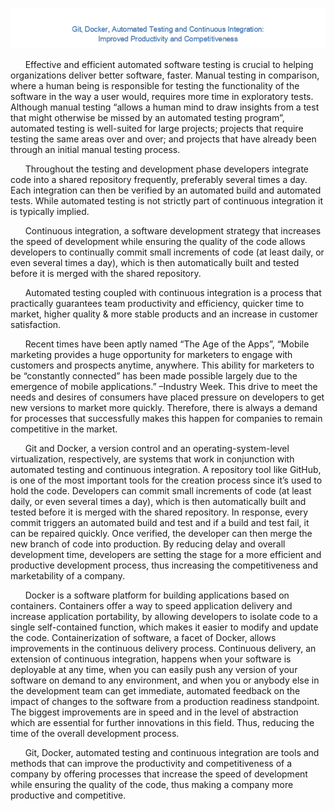 
![](header.png)

&nbsp;&nbsp;&nbsp;&nbsp;&nbsp;&nbsp;Effective and efficient automated software testing is crucial to helping organizations deliver better software, faster. Manual testing in comparison, where a human being is responsible for testing the functionality of the software in the way a user would, requires more time in exploratory tests. Although manual testing “allows a human mind to draw insights from a test that might otherwise be missed by an automated testing program”, automated testing is well-suited for large projects; projects that require testing the same areas over and over; and projects that have already been through an initial manual testing process. 

&nbsp;&nbsp;&nbsp;&nbsp;&nbsp;&nbsp;Throughout the testing and development phase developers integrate code into a shared repository frequently, preferably several times a day. Each integration can then be verified by an automated build and automated tests. While automated testing is not strictly part of continuous integration it is typically implied.

&nbsp;&nbsp;&nbsp;&nbsp;&nbsp;&nbsp;Continuous integration, a software development strategy that increases the speed of development while ensuring the quality of the code allows developers to continually commit small increments of code (at least daily, or even several times a day), which is then automatically built and tested before it is merged with the shared repository.

&nbsp;&nbsp;&nbsp;&nbsp;&nbsp;&nbsp;Automated testing coupled with continuous integration is a process that practically guarantees team productivity and efficiency, quicker time to market, higher quality & more stable products and an increase in customer satisfaction.

&nbsp;&nbsp;&nbsp;&nbsp;&nbsp;&nbsp;Recent times have been aptly named “The Age of the Apps”, “Mobile marketing provides a huge opportunity for marketers to engage with customers and prospects anytime, anywhere. This ability for marketers to be “constantly connected” has been made possible largely due to the emergence of mobile applications.” –Industry Week. This drive to meet the needs and desires of consumers have placed pressure on developers to get new versions to market more quickly. Therefore, there is always a demand for processes that successfully makes this happen for companies to remain competitive in the market.

&nbsp;&nbsp;&nbsp;&nbsp;&nbsp;&nbsp;Git and Docker, a version control and an operating-system-level virtualization, respectively, are systems that work in conjunction with automated testing and continuous integration.  A repository tool like GitHub, is one of the most important tools for the creation process since it’s used to hold the code. Developers can commit small increments of code (at least daily, or even several times a day), which is then automatically built and tested before it is merged with the shared repository. In response, every commit triggers an automated build and test and if a build and test fail, it can be repaired quickly. Once verified, the developer can then merge the new branch of code into production. By reducing delay and overall development time, developers are setting the stage for a more efficient and productive development process, thus increasing the competitiveness and marketability of a company.

&nbsp;&nbsp;&nbsp;&nbsp;&nbsp;&nbsp;Docker is a software platform for building applications based on containers.  Containers offer a way to speed application delivery and increase application portability, by allowing developers to isolate code to a single self-contained function, which makes it easier to modify and update the code. Containerization of software, a facet of Docker, allows improvements in the continuous delivery process.  Continuous delivery, an extension of continuous integration, happens when your software is deployable at any time, when you can easily push any version of your software on demand to any environment, and when you or anybody else in the development team can get immediate, automated feedback on the impact of changes to the software from a production readiness standpoint. The biggest improvements are in speed and in the level of abstraction which are essential for further innovations in this field. Thus, reducing the time of the overall development process.  

&nbsp;&nbsp;&nbsp;&nbsp;&nbsp;&nbsp;Git, Docker, automated testing and continuous integration are tools and methods that can improve the productivity and competitiveness of a company by offering processes that increase the speed of development while ensuring the quality of the code, thus making a company more productive and competitive.

